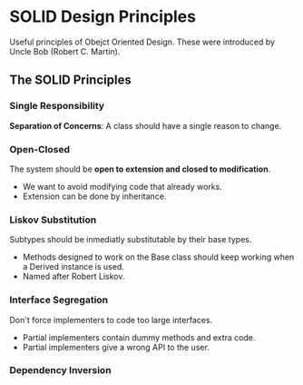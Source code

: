 # SOLID Design Principles

Useful principles of Obejct Oriented Design. These were introduced by Uncle Bob (Robert C. Martin).

## The SOLID Principles

### Single Responsibility

**Separation of Concerns**: A class should have a single reason to change. 

### Open-Closed

The system should be **open to extension and closed to modification**.

- We want to avoid modifying code that already works.
- Extension can be done by inheritance.

### Liskov Substitution

Subtypes should be inmediatly substitutable by their base types.

- Methods designed to work on the Base class should keep working
  when a Derived instance is used.
- Named after Robert Liskov.

### Interface Segregation

Don't force implementers to code too large interfaces.

- Partial implementers contain dummy methods and extra code.
- Partial implementers give a wrong API to the user.


### Dependency Inversion



